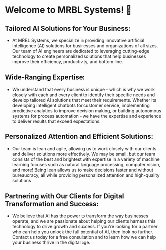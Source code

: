# Welcome to MRBL Systems! 👋

## Tailored AI Solutions for Your Business:
- At MRBL Systems, we specialize in providing innovative artificial intelligence (AI) solutions for businesses and organizations of all sizes. Our team of AI engineers are dedicated to leveraging cutting-edge technology to create personalized solutions that help businesses improve their efficiency, productivity, and bottom line.

## Wide-Ranging Expertise:
- We understand that every business is unique - which is why we work closely with each and every client to identify their specific needs and develop tailored AI solutions that meet their requirements. Whether its developing intelligent chatbots for customer service, implementing predictive analytics to improve decision making, or building autonomous systems for process automation - we have the expertise and experience to deliver results that exceed expectations.

## Personalized Attention and Efficient Solutions:
- Our team is lean and agile, allowing us to work closely with our clients and deliver solutions more effectively. We may be small, but our team consists of the best and brightest with expertise in a variety of machine learning focuses such as natural language processing, computer vision, and more! Being lean allows us to make decisions faster and without bureaucracy, all while providing personalized attention and high-quality solutions

## Partnering with Our Clients for Digital Transformation and Success:
- We believe that AI has the power to transform the way businesses operate, and we are passionate about helping our clients harness this technology to drive growth and success. If you're looking for a partner who can help you unlock the full potential of AI, then look no further. Contact us today for a free consultation and to learn how we can help your business thrive in the digital age.

<!--
**MRBL-Systems/MRBL-Systems** is a ✨ _special_ ✨ repository because its `README.md` (this file) appears on your GitHub profile.

Here are some ideas to get you started:

- 🔭 I’m currently working on ...
- 🌱 I’m currently learning ...
- 👯 I’m looking to collaborate on ...
- 🤔 I’m looking for help with ...
- 💬 Ask me about ...
- 📫 How to reach me: ...
- 😄 Pronouns: ...
- ⚡ Fun fact: ...
-->
